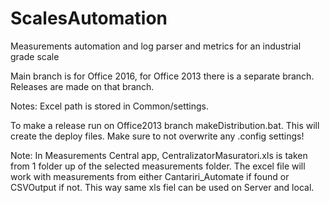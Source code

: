 # ScalesAutomation
Measurements automation and log parser and metrics for an industrial grade scale

Main branch is for Office 2016, for Office 2013 there is a separate branch. Releases are made on that branch.

Notes: Excel path is stored in Common/settings.

To make a release run on Office2013 branch makeDistribution.bat. This will create the deploy files. Make sure to not overwrite any .config settings!

Note: In Measurements Central app, CentralizatorMasuratori.xls is taken from 1 folder up of the selected measurements folder. The excel file will work with measurements from either Cantariri_Automate if found or CSVOutput if not. This way same xls fiel can be used on Server and local.

